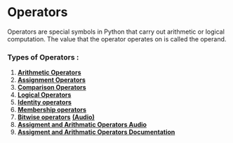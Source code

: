 # Operators
Operators are special symbols in Python that carry out arithmetic or logical computation. The value that the operator operates on is called the operand.

### Types of Operators :

1. [**Arithmetic Operators**](./1.%20Arithmetic%20Operators.ipynb)
2. [**Assignment Operators**](./2.%20Assignment%20Operators.ipynb)
3. [**Comparison Operators**]()
4. [**Logical Operators**]()
5. [**Identity operators**](https://github.com/SHAIMA-HAQUE/winter-of-contributing/blob/Python/Python/Operators/Python_3_3_What_are_Membership_and_Identity_Operators_.ipynb)
6. [**Membership operators**](https://github.com/SHAIMA-HAQUE/winter-of-contributing/blob/Python/Python/Operators/Python_3_3_What_are_Membership_and_Identity_Operators_.ipynb)
7. [**Bitwise operators**](./bitwiseOperator.ipynb)  [**(Audio)**](https://github.com/Dracarys0511/winter-of-contributing/blob/Python/Python/Operators/7_Bitwise_Operators_Audio.md)
8. [**Assigment and Arithmatic Operators Audio**](https://github.com/anjalikumawat2002/winter-of-contributing/blob/Python/Python/Operators/Arithmatic%20and%20Assignment%20Operators%20Audio.md)
9. [**Assigment and Arithmatic Operators Documentation**](https://github.com/anjalikumawat2002/winter-of-contributing/blob/Python/Python/Operators/Arithmatic%20and%20Assignment%20operators.ipynb)
